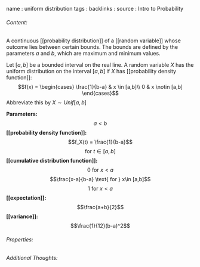 name : uniform distribution
tags : 
backlinks : 
source : Intro to Probability

###### Content:
A continuous [[probability distribution]] of a [[random variable]] whose outcome lies between certain bounds. The bounds are defined by the parameters $a$ and $b$, which are maximum and minimum values.

Let $[a,b]$ be a bounded interval on the real line. A random variable $X$ has the uniform distribution on the interval $[a,b]$ if $X$ has [[probability density function]]:
$$f(x) = \begin{cases}
\frac{1}{b-a} & x \in [a,b]\\
0 & x \notin [a,b]
\end{cases}$$
Abbreviate this by $X \sim Unif[a,b]$


**Parameters:**
$$a < b$$
**[[probability density function]]:**
$$f_X(t) = \frac{1}{b-a}$$
$$\text{for  } t \in [a,b]$$
**[[cumulative distribution function]]:** $$0 \text{ for } x<a$$
$$\frac{x-a}{b-a} \text{ for } x\in [a,b]$$
$$1 \text{ for } x<a$$
**[[expectation]]:**
$$\frac{a+b}{2}$$
**[[variance]]:**
$$\frac{1}{12}(b-a)^2$$

###### Properties:


###### Additional Thoughts:
